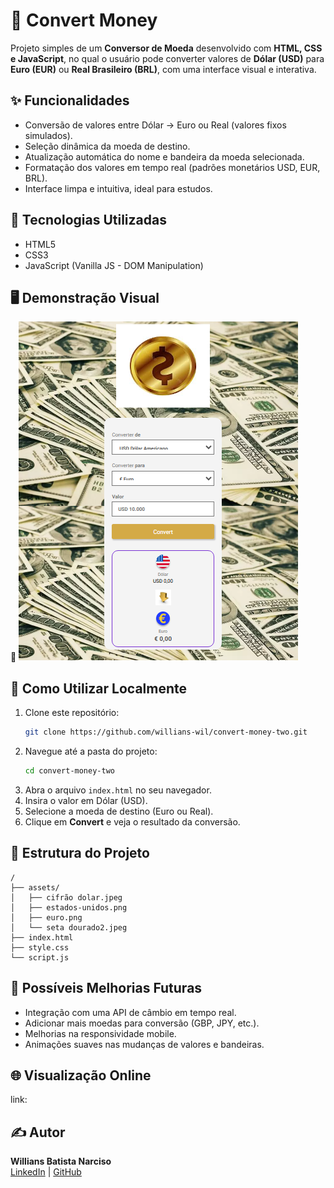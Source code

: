 # 💱 Convert Money 

Projeto simples de um **Conversor de Moeda** desenvolvido com **HTML, CSS e JavaScript**, no qual o usuário pode converter valores de **Dólar (USD)** para **Euro (EUR)** ou **Real Brasileiro (BRL)**, com uma interface visual e interativa.

## ✨ Funcionalidades
- Conversão de valores entre Dólar → Euro ou Real (valores fixos simulados).
- Seleção dinâmica da moeda de destino.
- Atualização automática do nome e bandeira da moeda selecionada.
- Formatação dos valores em tempo real (padrões monetários USD, EUR, BRL).
- Interface limpa e intuitiva, ideal para estudos.

## 🚀 Tecnologias Utilizadas
- HTML5
- CSS3
- JavaScript (Vanilla JS - DOM Manipulation)

## 🖥️ Demonstração Visual
📸 <img src="https://github.com/willians-wil/Convert-Money/blob/main/assets/desktop%20readme.png?raw=true" >

## 📝 Como Utilizar Localmente
1. Clone este repositório:
   ```bash
   git clone https://github.com/willians-wil/convert-money-two.git
   ```
2. Navegue até a pasta do projeto:
   ```bash
   cd convert-money-two
   ```
3. Abra o arquivo `index.html` no seu navegador.
4. Insira o valor em Dólar (USD).
5. Selecione a moeda de destino (Euro ou Real).
6. Clique em **Convert** e veja o resultado da conversão.

## 📂 Estrutura do Projeto
```
/
├── assets/
│   ├── cifrão dolar.jpeg
│   ├── estados-unidos.png
│   ├── euro.png
│   └── seta dourado2.jpeg
├── index.html
├── style.css
└── script.js
```

## 🔮 Possíveis Melhorias Futuras
- Integração com uma API de câmbio em tempo real.
- Adicionar mais moedas para conversão (GBP, JPY, etc.).
- Melhorias na responsividade mobile.
- Animações suaves nas mudanças de valores e bandeiras.

## 🌐 Visualização Online
link: 

## ✍️ Autor
**Willians Batista Narciso**  
[LinkedIn](https://www.linkedin.com/feed/) | [GitHub](https://github.com/willians-wil)
